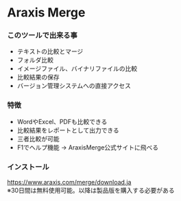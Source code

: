 # Araxis Merge  

### このツールで出来る事  
- テキストの比較とマージ  
- フォルダ比較  
- イメージファイル、バイナリファイルの比較  
- 比較結果の保存  
- バージョン管理システムへの直接アクセス  

### 特徴  
- WordやExcel、PDFも比較できる  
- 比較結果をレポートとして出力できる  
- 三者比較が可能  
- F1でヘルプ機能 → AraxisMerge公式サイトに飛べる  

### インストール
<https://www.araxis.com/merge/download.ja>  
※30日間は無料使用可能。以降は製品版を購入する必要がある  
